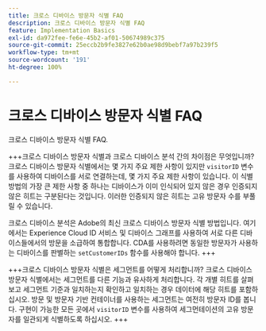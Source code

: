 ```yaml
---
title: 크로스 디바이스 방문자 식별 FAQ
description: 크로스 디바이스 방문자 식별 FAQ
feature: Implementation Basics
exl-id: da972fee-fe6e-45b2-af01-50674989c375
source-git-commit: 25eccb2b9fe3827e62b0ae98d9bebf7a97b239f5
workflow-type: tm+mt
source-wordcount: '191'
ht-degree: 100%

---
```


# 크로스 디바이스 방문자 식별 FAQ

크로스 디바이스 방문자 식별 FAQ.

+++크로스 디바이스 방문자 식별과 크로스 디바이스 분석 간의 차이점은 무엇입니까?
크로스 디바이스 방문자 식별에서는 몇 가지 주요 제한 사항이 있지만 `visitorID` 변수를 사용하여 디바이스를 서로 연결하는데, 몇 가지 주요 제한 사항이 있습니다. 이 식별 방법의 가장 큰 제한 사항 중 하나는 디바이스가 이미 인식되어 있지 않은 경우 인증되지 않은 히트는 구분된다는 것입니다. 이러한 인증되지 않은 히트는 고유 방문자 수를 부풀릴 수 있습니다.

크로스 디바이스 분석은 Adobe의 최신 크로스 디바이스 방문자 식별 방법입니다. 여기에서는 Experience Cloud ID 서비스 및 디바이스 그래프를 사용하여 서로 다른 디바이스들에서의 방문을 소급하여 통합합니다. CDA를 사용하려면 동일한 방문자가 사용하는 디바이스를 판별하는 `setCustomerIDs` 함수를 사용해야 합니다.
+++

+++크로스 디바이스 방문자 식별은 세그먼트를 어떻게 처리합니까?
크로스 디바이스 방문자 식별에서는 세그먼트를 다른 기능과 유사하게 처리합니다. 각 개별 히트를 살펴보고 세그먼트 기준과 일치하는지 확인하고 일치하는 경우 데이터에 해당 히트를 포함하십시오. 방문 및 방문자 기반 컨테이너를 사용하는 세그먼트는 여전히 방문자 ID를 봅니다. 구현이 가능한 모든 곳에서 `visitorID` 변수를 사용하여 세그먼테이션의 고유 방문자를 일관되게 식별하도록 하십시오.
+++
